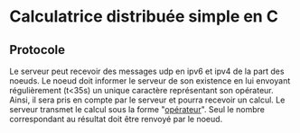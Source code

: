 # Calculatrice distribuée simple en C

## Protocole

Le serveur peut recevoir des messages udp en ipv6 et ipv4 de la part des noeuds.
Le noeud doit informer le serveur de son existence en lui envoyant régulièrement
(t<35s) un unique caractère représentant son opérateur.
Ainsi, il sera pris en compte par le serveur et pourra recevoir un calcul.
Le serveur transmet le calcul sous la forme "[opérateur](a,b)". Seul le nombre
correspondant au résultat doit être renvoyé par le noeud.
